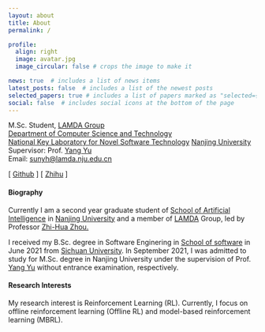 ```yaml
---
layout: about
title: About
permalink: /

profile:
  align: right
  image: avatar.jpg
  image_circular: false # crops the image to make it 

news: true  # includes a list of news items
latest_posts: false  # includes a list of the newest posts
selected_papers: true # includes a list of papers marked as "selected={true}"
social: false  # includes social icons at the bottom of the page
---
```


M.Sc. Student, <a href="http://www.lamda.nju.edu.cn/CH.MainPage.ashx">LAMDA Group</a><br>
  <a href="https://cs.nju.edu.cn/main.htm">Department of Computer Science and Technology</a> <br />
  <a href="http://keysoftlab.nju.edu.cn/">National Key Laboratory for Novel Software Technology</a> 
  <a href="http://www.nju.edu.cn/">Nanjing University</a><br />
Supervisor: Prof. <a href="https://www.wolai.com/eyounx/dtR1MTyRXS5tP5Cex4KtdK">Yang Yu</a> <br/>
Email: sunyh@lamda.nju.edu.cn <br/>

[ [Github](https://github.com/yihaosun1124) ] [ [Zhihu](https://www.zhihu.com/people/hao-yue-dang-kong-55-6) ]

#### Biography
Currently I am a second year graduate student of <a href="http://ai.nju.edu.cn/" target="_blank">School of Artificial Intelligence</a> in
<a href="http://www.nju.edu.cn/" target="_blank">Nanjing University</a> and a member of 
<a href="http://www.lamda.nju.edu.cn/CH.MainPage.ashx" target="_blank">LAMDA</a> Group, led by Professor <a href="http://cs.nju.edu.cn/zhouzh/" target="_blank">Zhi-Hua Zhou.</a>

I received my B.Sc. degree in Software Enginering in <a href="https://sw.scu.edu.cn/" target="_blank">School of software</a> in June 2021 from <a href="https://www.scu.edu.cn/" target="_blank">Sichuan University</a>.
In September 2021, I was admitted to study for M.Sc. degree in Nanjing University under the supervision of 
Prof. <a href="https://www.wolai.com/eyounx/dtR1MTyRXS5tP5Cex4KtdK" target="_blank">Yang Yu</a> without entrance examination, respectively.

#### Research Interests
My research interest is Reinforcement Learning (RL). Currently, I focus on offline reinforcement learning (Offline RL) and model-based reinforcement learning (MBRL).

<!-- Write your biography here. Tell the world about yourself. Link to your favorite [subreddit](http://reddit.com). You can put a picture in, too. The code is already in, just name your picture `prof_pic.jpg` and put it in the `img/` folder.

Put your address / P.O. box / other info right below your picture. You can also disable any of these elements by editing `profile` property of the YAML header of your `_pages/about.md`. Edit `_bibliography/papers.bib` and Jekyll will render your [publications page](/al-folio/publications/) automatically.

Link to your social media connections, too. This theme is set up to use [Font Awesome icons](http://fortawesome.github.io/Font-Awesome/) and [Academicons](https://jpswalsh.github.io/academicons/), like the ones below. Add your Facebook, Twitter, LinkedIn, Google Scholar, or just disable all of them. -->
